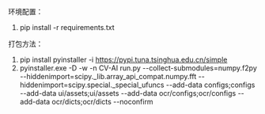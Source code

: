 环境配置：

1. pip install -r requirements.txt


打包方法：

1. pip install pyinstaller -i https://pypi.tuna.tsinghua.edu.cn/simple
2. pyinstaller.exe -D -w -n CV-AI run.py --collect-submodules=numpy.f2py --hiddenimport=scipy._lib.array_api_compat.numpy.fft --hiddenimport=scipy.special._special_ufuncs --add-data configs;configs --add-data ui/assets;ui/assets --add-data ocr/configs;ocr/configs --add-data ocr/dicts;ocr/dicts --noconfirm
